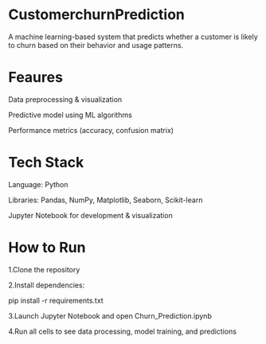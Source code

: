 # CustomerchurnPrediction
A machine learning-based system that predicts whether a customer is likely to churn based on their behavior and usage patterns.

# Feaures
Data preprocessing & visualization

Predictive model using ML algorithms

Performance metrics (accuracy, confusion matrix)

# Tech Stack
Language: Python

Libraries: Pandas, NumPy, Matplotlib, Seaborn, Scikit-learn

Jupyter Notebook for development & visualization

# How to Run
1.Clone the repository

2.Install dependencies:

  pip install -r requirements.txt  

3.Launch Jupyter Notebook and open Churn_Prediction.ipynb

4.Run all cells to see data processing, model training, and predictions
